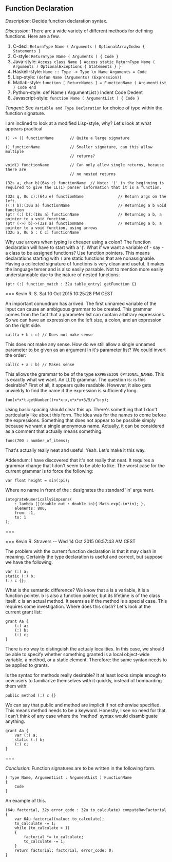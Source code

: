 ## Function Declaration ##
*Description*: Decide function declaration syntax.

*Discussion*:
There are a wide variety of different methods for defining functions. Here are a
few.

1. C-decl: `ReturnType Name ( Arguments ) OptionalArrayIndex { Statements }`
2. C-style: `ReturnType Name ( Arguments ) { Code }`
3. Java-style: `Access class Name { Access static ReturnType Name ( Arguments ) OptionalExceptions { Statements } }`
4. Haskell-style: `Name :: Type -> Type \n Name Arguments = Code`
5. Lisp-style: `(defun Name (Arguments) (Expression))`
6. Matlab-style: `function [ ReturnNames ] = FunctionName ( ArgumentList ) Code end`
7. Python-style: def Name ( ArgumentList ) Indent Code Dedent
8. Javascript-style: `function Name ( ArgumentList ) { Code }`

*Tangent*: See `Variable and Type Declaration` for choice of type within the
function signature.

I am inclined to look at a modified Lisp-style, why?
Let's look at what appears practical

	() -> () functionName       // Quite a large signature

	() functionName             // Smaller signature, can this allow multiple
	                            // returns?

	void() functionName         // Can only allow single returns, because there are
	                            // no nested returns

	(32s a, char b)(64s c) functionName  // Note: '(' in the beginning is required to give the LL(1) parser information that it is a function.

	(32s q, 8u c):(64u e) functionName               // Return args on the left.
	((:) b):(30u a) functionName                     // Returning a b void function
	(ptr (:) b):(18u a) functionName                 // Returning a b, a pointer to a void function.
	(ptr (->) b)->(32s a) functionName               // Returning a b, a pointer to a void function, using arrows
	(32u a, 8u b : C c) functionName


Why use arrows when typing is cheaper using a colon? The function declaration will
have to start with a '('. What if we want a variable of - say - a class to be
assigned functions? Use function pointers. This means declarations starting with
`(` are static functions that are nonassignable.
Having a collected signature of functions is very clean and useful. It makes the
language terser and is also easily parsable. Not to mention more easily
understandable due to the nature of nested functions:

	(ptr (:) function_match : 32u table_entry) getFunction {}

=== Kevin R. S. Sat 10 Oct 2015 10:25:28 PM CEST

An important conundrum has arrived. The first unnamed variable of the input can cause
an ambiguous grammar to be created. This grammar comes from the fact that a parameter
list can contain arbitrary expressions. So we can have an expression on the left size, a colon, and an expression on the right side.

	call(a + b : c) // Does not make sense

This does not make any sense. How do we still allow a single unnamed parameter to
be given as an argument in it's parameter list? We could invert the order:

	call(c + a : b) // Makes sense

This allows the grammar to be of the type `EXPRESSION OPTIONAL_NAMED`. This is exactly
what we want. An LL(1) grammar. The question is: is this desirable? First of all,
it appears quite readable. However, it also gets unwieldy to find the name if the
expression is sufficiently long.

	fun(x*x*t.getNumber()+x*x:x,x*x*x+3/5/a^b:y);

Using basic spacing should clear this up. There's something that I don't particularly
like about this form. The idea was for the names to come before the expressions. Something
that does not appear to be possible simply because we want a single anonymous name.
Actually, it can be considered as a comment that actually means something.

	func(700 : number_of_items);

That's actually really neat and useful. Yeah. Let's make it this way.

Addendum:
I have discovered that it's not really that neat. It requires a grammar change that
I don't seem to be able to like. The worst case for the current grammar is to force
the following:

	var float height = sin(:pi);

Where no name in front of the : designates the standard 'in' argument.

	integrateNumericallySimpsons(
		: lambda [](double out : double in){ Math.exp(-in*in); },
		elements: 800,
		from: -1,
		to: 1
	);

===

=== Kevin R. Stravers -- Wed 14 Oct 2015 06:57:43 AM CEST

The problem with the current function declaration is that it may clash in meaning.
Certainly the type declaration is useful and correct, but suppose we have the following.

	var (:) a;
	static (:) b;
	(:) c {};

What is the semantic difference? We know that a is a variable, it is a function pointer.
b is also a function pointer, but its lifetime is of the class itself.
c is an actual method. It seems as if the method is a special case. This requires
some investigation. Where does this clash? Let's look at the current grant list:

	grant Aa {
		(:) a;
		(:) b;
		(:) c;
	}

There is no way to distinguish the actualy localities. In this case, we should be
able to specify whether something granted is a local object-wide variable, a method,
or a static element. Therefore: the same syntax needs to be applied to grants.

Is the syntax for methods really desirable? It at least looks simple enough to new
users to familiarize themselves with it quickly, instead of bombarding them with:

	public method (:) c {}

We can say that public and method are implicit if not otherwise specified. This means
method needs to be a keyword. Honestly, I see no need for that. I can't think of any
case where the 'method' syntax would disambiguate anything.

	grant Aa {
		var (:) a;
		static (:) b;
		(:) c;
	}

===

*Conclusion*: Function signatures are to be written in the following form.

	( Type Name, ArgumentList : ArgumentList ) FunctionName
	{
		Code
	}

An example of this.

	(64u factorial, 32s error_code : 32u to_calculate) computeRawFactorial
	{
		var 64u factorial(value: to_calculate);
		to_calculate -= 1;
		while (to_calculate > 1)
		{
			factorial *= to_calculate;
			to_calculate -= 1;
		}
		return factorial: factorial, error_code: 0;
	}
